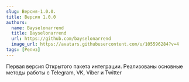 ```yaml
---
slug: Версия-1.0.0.
title: Версия 1.0.0
authors:
  name: Bayselonarrend
  title: Bayselonarrend
  url: https://github.com/bayselonarrend
  image_url: https://avatars.githubusercontent.com/u/105596284?v=4
tags: [Релиз]
---
```


Первая версия Открытого пакета интеграции. Реализованы основные методы работы с Telegram, VK, Viber и Twitter

